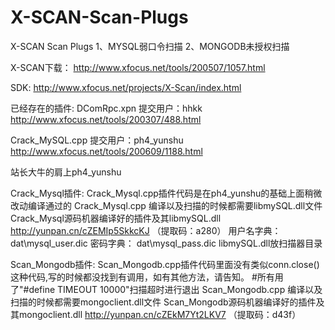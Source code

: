 # X-SCAN-Scan-Plugs
X-SCAN Scan Plugs
1、MYSQL弱口令扫描
2、MONGODB未授权扫描

X-SCAN下载：
http://www.xfocus.net/tools/200507/1057.html

SDK:
http://www.xfocus.net/projects/X-Scan/index.html

已经存在的插件:
DComRpc.xpn
提交用户：hhkk
http://www.xfocus.net/tools/200307/488.html

Crack_MySQL.cpp
提交用户：ph4_yunshu
http://www.xfocus.net/tools/200609/1188.html

站长大牛的肩上ph4_yunshu

Crack_Mysql插件:
Crack_Mysql.cpp插件代码是在ph4_yunshu的基础上面稍微改动编译通过的
Crack_Mysql.cpp 编译以及扫描的时候都需要libmySQL.dll文件
Crack_Mysql源码机器编译好的插件及其libmySQL.dll
http://yunpan.cn/cZEMIp5SkkcKJ （提取码：a280）
用户名字典：
dat\\mysql_user.dic
密码字典：
dat\\mysql_pass.dic
libmySQL.dll放扫描器目录

Scan_Mongodb插件:
Scan_Mongodb.cpp插件代码里面没有类似conn.close()这种代码,写的时候都没找到有调用，如有其他方法，请告知。
#所有用了"#define	TIMEOUT				10000"扫描超时进行退出
Scan_Mongodb.cpp 编译以及扫描的时候都需要mongoclient.dll文件
Scan_Mongodb源码机器编译好的插件及其mongoclient.dll
http://yunpan.cn/cZEkM7Yt2LKV7 （提取码：d43f）
